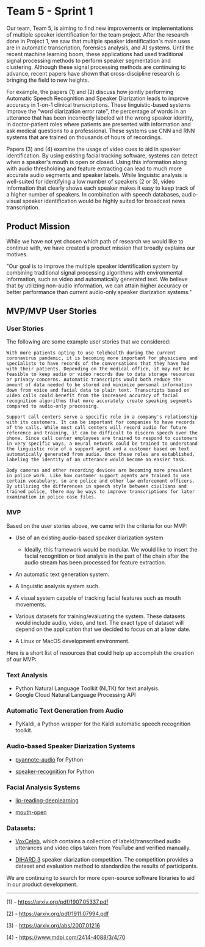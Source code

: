 # Team 5 - Sprint 1

Our team, Team 5, is aiming to find new improvements or implementations of multiple speaker identification for the team project. After the research done in Project 1, we saw that multiple speaker identification's main uses are in automatic transcription, forensics analysis, and AI systems. Until the recent machine learning boom, these applications had used traditional signal processing methods to perform speaker segmentation and clustering. Although these signal processing methods are continuing to advance, recent papers have shown that cross-discipline research is bringing the field to new heights.

For example, the papers (1) and (2) discuss how jointly performing Automatic Speech Recognition and Speaker Diarization leads to improve accuracy in 1-on-1 clinical transcriptions. These linguistic-based systems improve the "word diarization error rate", the percentage of words in an utterance that has been incorrectly labeled wit the wrong speaker identity, in doctor-patient roles where patients are presented with information and ask medical questions to a professional. These systems use CNN and RNN systems that are trained on thousands of hours of recordings.

Papers (3) and (4) examine the usage of video cues to aid in speaker identification. By using existing facial tracking software, systems can detect when a speaker's mouth is open or closed. Using this information along with audio thresholding and feature extracting can lead to much more accurate audio segments and speaker labels. While linguistic analysis is well-suited for identifying a low number of speakers (2 or 3), video information that clearly shows each speaker makes it easy to keep track of a higher number of speakers. In combination with speech databases, audio-visual speaker identification would be highly suited for broadcast news transcription.

## Product Mission

While we have not yet chosen which path of research we would like to continue with, we have created a product mission that broadly explains our motives.

"Our goal is to improve the multiple speaker identification system by combining traditional signal processing algorithms with environmental information, such as video and automatically generated text. We believe that by utilizing non-audio information, we can attain higher accuracy or better performance than current audio-only speaker diarization systems."

## MVP/MVP User Stories

### User Stories

The following are some example user stories that we considered:

```
With more patients opting to use telehealth during the current coronavirus pandemic, it is becoming more important for physicians and specialists to have records of the conversations that they have had with their patients. Depending on the medical office, it may not be feasible to keep audio or video records due to data storage resources or privacy concerns. Automatic transcripts would both reduce the amount of data needed to be stored and minimize personal information down from voice and facial data to plain text. Transcripts based on video calls could benefit from the increased accuracy of facial recognition algorithms that more accurately create speaking segments compared to audio-only processing.
```

```
Support call centers serve a specific role in a company's relationship with its customers. It can be important for companies to have records of the calls. While most call centers will record audio for future reference and training, it can be difficult to discern speech over the phone. Since call center employees are trained to respond to customers in very specific ways, a neural network could be trained to understand the linguistic role of a support agent and a customer based on text automatically generated from audio. Once these roles are established, labeling the identity of an utterance would become an easier task.
```

```
Body cameras and other recording devices are becoming more prevalent in police work. Like how customer support agents are trained to use certain vocabulary, so are police and other law enforcement officers. By utilizing the differences in speech style between civilians and trained police, there may be ways to improve transcriptions for later examination in police case files.
```

### MVP

Based on the user stories above, we came with the criteria for our MVP:

* Use of an existing audio-based speaker diarization system
  * Ideally, this framework would be modular. We would like to insert the facial recognition or text analysis in the part of the chain after the audio stream has been processed for feature extraction.

* An automatic text generation system.

* A linguistic analysis system such.

* A visual system capable of tracking facial features such as mouth movements.

* Various datasets for training/evaluating the system. These datasets would include audio, video, and text. The exact type of dataset will depend on the application that we decided to focus on at a later date.

* A Linux or MacOS development environment.

Here is a short list of resources that could help up accomplish the creation of our MVP:

### Text Analysis
* Python Natural Language Toolkit (NLTK) for text analysis.
* Google Cloud Natural Language Processing API

### Automatic Text Generation from Audio
* PyKaldi, a Python wrapper for the Kaldi automatic speech recognition toolkit.

### Audio-based Speaker Diarization Systems
* [pyannote-audio](https://github.com/pyannote/pyannote-audio) for Python

* [speaker-recognition](https://github.com/ppwwyyxx/speaker-recognition) for Python

### Facial Analysis Systems
* [lip-reading-deeplearning](https://github.com/astorfi/lip-reading-deeplearning)

* [mouth-open](https://github.com/mauckc/mouth-open)

### Datasets:
* [VoxCeleb](http://www.robots.ox.ac.uk/~vgg/data/voxceleb/), which contains a collection of labeld/transcribed audio utterances and video clips taken from YouTube and verified manually.

* [DIHARD 3](https://dihardchallenge.github.io/dihard3/) speaker diarization competition. The competition provides a dataset and evaluation method to standardize the results of participants.

We are continuing to search for more open-source software libraries to aid in our product development.

---

(1) - https://arxiv.org/pdf/1907.05337.pdf

(2) - https://arxiv.org/pdf/1911.07994.pdf

(3) - https://arxiv.org/abs/2007.01216

(4) - https://www.mdpi.com/2414-4088/3/4/70